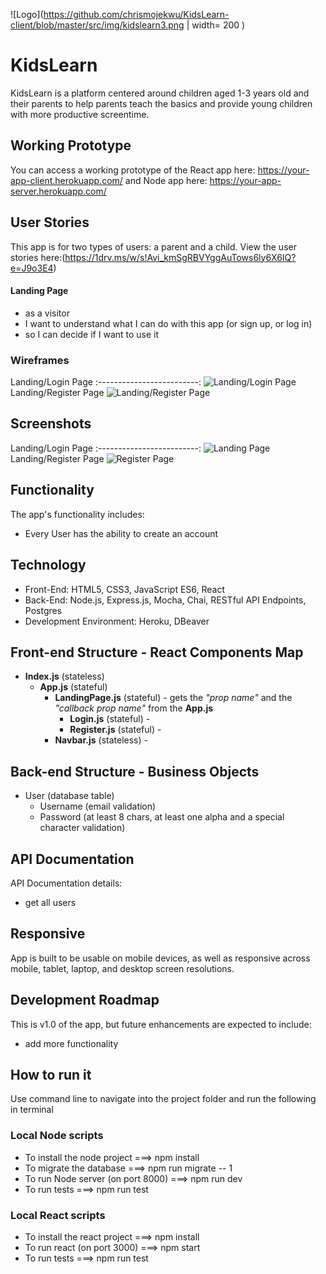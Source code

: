 ![Logo](https://github.com/chrismojekwu/KidsLearn-client/blob/master/src/img/kidslearn3.png | width= 200 )

# KidsLearn

KidsLearn is a platform centered around children aged 1-3 years old and their parents to help parents teach the basics and provide young children with more productive screentime.

## Working Prototype

You can access a working prototype of the React app here: https://your-app-client.herokuapp.com/ and Node app here: https://your-app-server.herokuapp.com/

## User Stories

This app is for two types of users: a parent and a child.
View the user stories here:(https://1drv.ms/w/s!Avi_kmSgRBVYggAuTows6ly6X6IQ?e=J9o3E4)

#### Landing Page

- as a visitor
- I want to understand what I can do with this app (or sign up, or log in)
- so I can decide if I want to use it

### Wireframes

Landing/Login Page
:-------------------------:
![Landing/Login Page](/github-images/wireframes/landing-page-wireframe.png)
Landing/Register Page
![Landing/Register Page](/github-images/wireframes/landing-page-wireframe.png)

## Screenshots

Landing/Login Page
:-------------------------:
![Landing Page](/github-images/screenshots/login-page-screenshot.png)
Landing/Register Page
![Register Page](/github-images/screenshots/login-page-screenshot.png)

## Functionality

The app's functionality includes:

- Every User has the ability to create an account

## Technology

- Front-End: HTML5, CSS3, JavaScript ES6, React
- Back-End: Node.js, Express.js, Mocha, Chai, RESTful API Endpoints, Postgres
- Development Environment: Heroku, DBeaver

## Front-end Structure - React Components Map

- **Index.js** (stateless)
  - **App.js** (stateful)
    - **LandingPage.js** (stateful) - gets the _"prop name"_ and the _"callback prop name"_ from the **App.js**
      - **Login.js** (stateful) -
      - **Register.js** (stateful) -
    - **Navbar.js** (stateless) -

## Back-end Structure - Business Objects

- User (database table)
  - Username (email validation)
  - Password (at least 8 chars, at least one alpha and a special character validation)

## API Documentation

API Documentation details:

- get all users

## Responsive

App is built to be usable on mobile devices, as well as responsive across mobile, tablet, laptop, and desktop screen resolutions.

## Development Roadmap

This is v1.0 of the app, but future enhancements are expected to include:

- add more functionality

## How to run it

Use command line to navigate into the project folder and run the following in terminal

### Local Node scripts

- To install the node project ===> npm install
- To migrate the database ===> npm run migrate -- 1
- To run Node server (on port 8000) ===> npm run dev
- To run tests ===> npm run test

### Local React scripts

- To install the react project ===> npm install
- To run react (on port 3000) ===> npm start
- To run tests ===> npm run test
